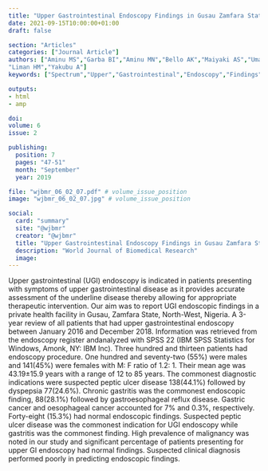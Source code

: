 ```yaml
---
title: "Upper Gastrointestinal Endoscopy Findings in Gusau Zamfara State North West Nigeria"
date: 2021-09-15T10:00:00+01:00
draft: false

section: "Articles"
categories: ["Journal Article"]
authors: ["Aminu MS","Garba BI","Aminu MN","Bello AK","Maiyaki AS","Umar H",
"Liman HM","Yakubu A"]
keywords: ["Spectrum","Upper","Gastrointestinal","Endoscopy","Findings","Gusau"]

outputs: 
- html
- amp

doi:
volume: 6
issue: 2

publishing:
  position: 7
  pages: "47-51"
  month: "September"
  year: 2019

file: "wjbmr_06_02_07.pdf" # volume_issue_position
image: "wjbmr_06_02_07.jpg" # volume_issue_position

social:
  card: "summary"
  site: "@wjbmr"
  creator: "@wjbmr"
  title: "Upper Gastrointestinal Endoscopy Findings in Gusau Zamfara State North West Nigeria"
  description: "World Journal of Biomedical Research"
  image:
---
```

Upper gastrointestinal (UGI) endoscopy is indicated in patients presenting with symptoms of upper gastrointestinal disease as it provides accurate assessment of the underline disease thereby allowing for appropriate therapeutic intervention. Our aim was to report UGI endoscopic findings in a private health facility in Gusau, Zamfara State, North-West, Nigeria. A 3-year review of all patients that had upper gastrointestinal endoscopy between January 2016 and December 2018. Information was retrieved from the endoscopy register andanalyzed with SPSS 22 (IBM SPSS Statistics for Windows, Amonk, NY: IBM Inc). Three hundred and thirteen patients had endoscopy procedure. One hundred and seventy-two (55%) were males and 141(45%) were females with M: F ratio of 1.2: 1. Their mean age was 43.19±15.9 years with a range of 12 to 85 years. The commonest diagnostic indications were suspected peptic ulcer disease 138(44.1%) followed by dyspepsia 77(24.6%). Chronic gastritis was the commonest endoscopic finding, 88(28.1%) followed by gastroesophageal reflux disease. Gastric cancer and oesophageal cancer accounted for 7% and 0.3%, respectively. Forty-eight (15.3%) had normal endoscopic findings. Suspected peptic ulcer disease was the commonest indication for UGI endoscopy while gastritis was the commonest finding. High prevalence of malignancy was noted in our study and significant percentage of patients presenting for upper GI endoscopy had normal findings. Suspected clinical diagnosis performed poorly in predicting endoscopic findings. 
